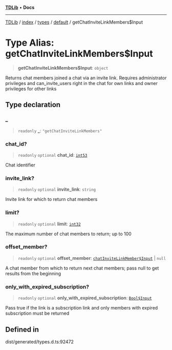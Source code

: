 [**TDLib**](../../../../../../README.md) • **Docs**

***

[TDLib](../../../../../../modules.md) / [index](../../../../../README.md) / [types](../../../README.md) / [default](../README.md) / getChatInviteLinkMembers$Input

# Type Alias: getChatInviteLinkMembers$Input

> **getChatInviteLinkMembers$Input**: `object`

Returns chat members joined a chat via an invite link. Requires administrator privileges and can_invite_users right in the chat for own links and owner privileges for other links

## Type declaration

### \_

> `readonly` **\_**: `"getChatInviteLinkMembers"`

### chat\_id?

> `readonly` `optional` **chat\_id**: [`int53`](int53.md)

Chat identifier

### invite\_link?

> `readonly` `optional` **invite\_link**: `string`

Invite link for which to return chat members

### limit?

> `readonly` `optional` **limit**: [`int32`](int32.md)

The maximum number of chat members to return; up to 100

### offset\_member?

> `readonly` `optional` **offset\_member**: [`chatInviteLinkMember$Input`](chatInviteLinkMember$Input.md) \| `null`

A chat member from which to return next chat members; pass null to get results from the beginning

### only\_with\_expired\_subscription?

> `readonly` `optional` **only\_with\_expired\_subscription**: [`Bool$Input`](Bool$Input.md)

Pass true if the link is a subscription link and only members with expired subscription must be returned

## Defined in

dist/generated/types.d.ts:92472
